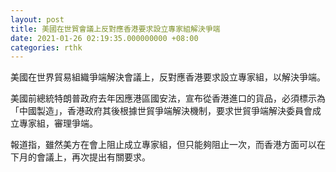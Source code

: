 ```yaml
---
layout: post
title: 美國在世貿會議上反對應香港要求設立專家組解決爭端
date: 2021-01-26 02:19:35.000000000 +08:00
categories: rthk
---
```


美國在世界貿易組織爭端解決會議上，反對應香港要求設立專家組，以解決爭端。

美國前總統特朗普政府去年因應港區國安法，宣布從香港進口的貨品，必須標示為「中國製造」，香港政府其後根據世貿爭端解決機制，要求世貿爭端解決委員會成立專家組，審理爭端。

報道指，雖然美方在會上阻止成立專家組，但只能夠阻止一次，而香港方面可以在下月的會議上，再次提出有關要求。
